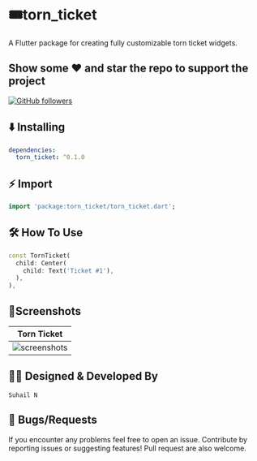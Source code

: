 # 🎟️torn_ticket

A Flutter package for creating fully customizable torn ticket widgets.


## Show some :heart: and star the repo to support the project

 [![GitHub followers](https://img.shields.io/github/followers/suhail600.svg?style=social&label=Follow)](https://github.com/suhail600)


## ⬇️ Installing

```yaml
dependencies:
  torn_ticket: ^0.1.0
```


## ⚡️ Import

```dart
import 'package:torn_ticket/torn_ticket.dart';
```


## 🛠️ How To Use

```dart
const TornTicket(
  child: Center(
    child: Text('Ticket #1'),
  ),
),
```


## 🧩Screenshots

| Torn Ticket                                                                                                          |
|-----------------------------------------------------------------------------------------------------------------------------|
|![screenshots](https://github.com/user-attachments/assets/1001b19b-1ed0-4890-a001-78edf4ac96e2)|





## 🧑‍💻 Designed & Developed By

```
Suhail N
```


## 🐛 Bugs/Requests

If you encounter any problems feel free to open an issue. Contribute by reporting issues or suggesting features!
Pull request are also welcome.
